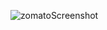 ![zomatoScreenshot](https://github.com/user-attachments/assets/e054a3d0-f660-4005-8bf9-5273fafe3ed6)
